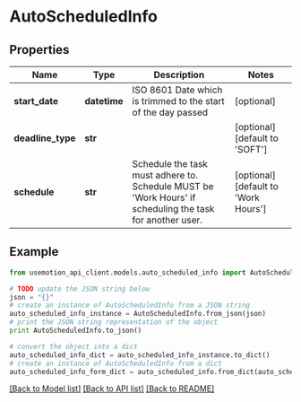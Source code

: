 # AutoScheduledInfo


## Properties
Name | Type | Description | Notes
------------ | ------------- | ------------- | -------------
**start_date** | **datetime** | ISO 8601 Date which is trimmed to the start of the day passed | [optional] 
**deadline_type** | **str** |  | [optional] [default to 'SOFT']
**schedule** | **str** | Schedule the task must adhere to. Schedule MUST be &#39;Work Hours&#39; if scheduling the task for another user. | [optional] [default to 'Work Hours']

## Example

```python
from usemotion_api_client.models.auto_scheduled_info import AutoScheduledInfo

# TODO update the JSON string below
json = "{}"
# create an instance of AutoScheduledInfo from a JSON string
auto_scheduled_info_instance = AutoScheduledInfo.from_json(json)
# print the JSON string representation of the object
print AutoScheduledInfo.to_json()

# convert the object into a dict
auto_scheduled_info_dict = auto_scheduled_info_instance.to_dict()
# create an instance of AutoScheduledInfo from a dict
auto_scheduled_info_form_dict = auto_scheduled_info.from_dict(auto_scheduled_info_dict)
```
[[Back to Model list]](../README.md#documentation-for-models) [[Back to API list]](../README.md#documentation-for-api-endpoints) [[Back to README]](../README.md)


